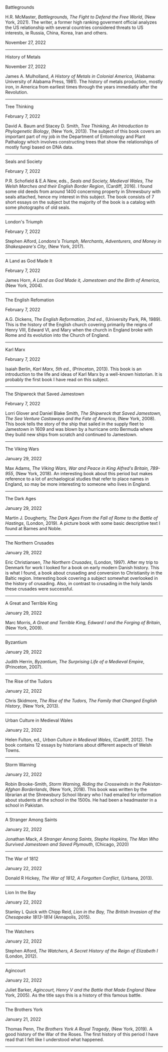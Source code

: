 Battlegrounds

H.R. McMaster, *Battlegrounds, The Fight to Defend the Free World*, (New York, 2021). The writer, a former high ranking goverment official analyzes the US relationship with several countries considered threats to US interests, ie Russia, China, Korea, Iran and others.

November 27, 2022

***

History of Metals

November 27, 2022

James A. Mulholland, *A History of Metals in Colonial America*, (Alabama: University of Alabama Press, 1981). The history of metals production, mostly iron, in America from earliest times through the years immediatly after the Revolution.

***

Tree Thinking

February 7, 2022

David A. Baum and Stacey D. Smith, *Tree Thinking, An Introduction to Phylogenetic Biology*, (New York, 2013). The subject of this book covers an important part of my job in the Department of Entomology and Plant Pathalogy which involves constructing trees that show the relationships of mostly fungi based on DNA data.

***

Seals and Society

February 7, 2022

P.R. Schofield & E.A New, eds., *Seals and Society, Medieval Wales, The Welsh Marches and their English Border Region*, (Cardiff, 2016). I found some old deeds from around 1400 concerning property in Shrewsbury with seals attached, hence my interest in this subject. The book consists of 7 short essays on the subject but the majority of the book is a catalog with some photographs of old seals.

***

London's Triumph

February 7, 2022

Stephen Alford, *Londons's Triumph, Merchants, Adventurers, and Money in Shakespeare's City*, (New York, 2017).

***

A Land as God Made It

February 7, 2022

James Horn, *A Land as God Made it, Jamestown and the Birth of America*, (New York, 2004).

***

The English Refomation

February 7, 2022

A.G. Dickens, *The English Reformation, 2nd ed.*, (University Park, PA, 1989). This is the history of the English church covering primarily the reigns of Henry VIII, Edward VI, and Mary when the church in England broke with Rome and its evolution into the Church of England.

***

Karl Marx

February 7, 2022

Isaiah Berlin, *Karl Marx, 5th ed.*, (Princeton, 2013). This book is an introduction to the life and ideas of Karl Marx by a well-known historian. It is probably the first book I have read on this subject.

***

The Shipwreck that Saved Jamestown

February 7, 2022

Lorri Glover and Daniel Blake Smith, *The Shipwreck that Saved Jamestown, The Sea Venture Castaways and the Fate of America*, (New York, 2008). This book tells the story of the ship that sailed in the supply fleet to Jamestown in 1609 and was blown by a hurricane onto Bermuda where they build new ships from scratch and continued to Jamestown.

***

The Viking Wars

January 29, 2022

Max Adams, *The Viking Wars, War and Peace in King Alfred's Britain, 789-955*, (New York, 2018). An interesting book about this period but makes reference to a lot of archaelogical studies that refer to place names in England, so may be more interesting to someone who lives in England.

***

The Dark Ages

January 29, 2022

Martin J. Dougherty, *The Dark Ages From the Fall of Rome to the Battle of Hastings*, (London, 2019). A picture book with some basic descriptive text I found at Barnes and Noble.

***

The Northern Crusades

January 29, 2022

Eric Christiansen, *The Northern Crusades*, (London, 1997). After my trip to Denmark for work I
looked for a book on early modern Danish history. This is what I found, a book about crusading and conversion to Christianity in the Baltic region. Interesting book covering a subject somewhat overlooked in the history of crusading. Also, in contrast to crusading in the holy lands these crusades were successful.

***

A Great and Terrible King

January 29, 2022

Marc Morris, *A Great and Terrible King, Edward I and the Forging of Britain*, (New York, 2009).

***

Byzantium

January 29, 2022

Judith Herrin, *Byzantium, The Surprising Life of a Medieval Empire*, (Princeton, 2007).

***

The Rise of the Tudors

January 22, 2022

Chris Skidmore, *The Rise of the Tudors, The Family that Changed English History*, (New York, 2013).


***
Urban Culture in Medieval Wales

January 22, 2022

Helen Fulton, ed., *Urban Culture in Medieval Wales*, (Cardiff, 2012). The book contains 12 essays by historians about different aspects of Welsh Towns.

***
Storm Warning

January 22, 2022

Robin Brooke-Smith, *Storm Warning, Riding the Crosswinds in the Pakistan-Afghan Borderlands*, (New York, 2018). This book was written by the librarian at the Shrewsbury School library who I
had emailed for information about students at the school in the 1500s. He had been a headmaster in a school in Pakistan.


***

A Stranger Among Saints

January 22, 2022

Jonathan Mack, *A Stranger Among Saints, Stephe Hopkins, The Man Who Survived Jamestown and Saved Plymouth*, (Chicago, 2020)


***

The War of 1812

January 22, 2022

Donald R Hickey, *The War of 1812, A Forgotten Conflict*, (Urbana, 2013).

***

Lion In the Bay

January 22, 2022

Stanley L Quick with Chipp Reid, *Lion in the Bay, The British Invasion of the Chesapeake 1813-1814* (Annapolis, 2015).

***

The Watchers

January 22, 2022

Stephen Alford, *The Watchers, A Secret History of the Reign of Elizabeth I* (London, 2012).

***

Agincourt

January 22, 2022

Juliet Barker, *Agincourt, Henry V and the Battle that Made England* (New York, 2005). As the title says this is a history of this famous battle.

***

The Brothers York

January 21, 2022

Thomas Penn, *The Brothers York A Royal Tragedy*, (New York, 2019). A good history of the War of the Roses. The first history of this period I have read that I felt like I understood what happened.

***